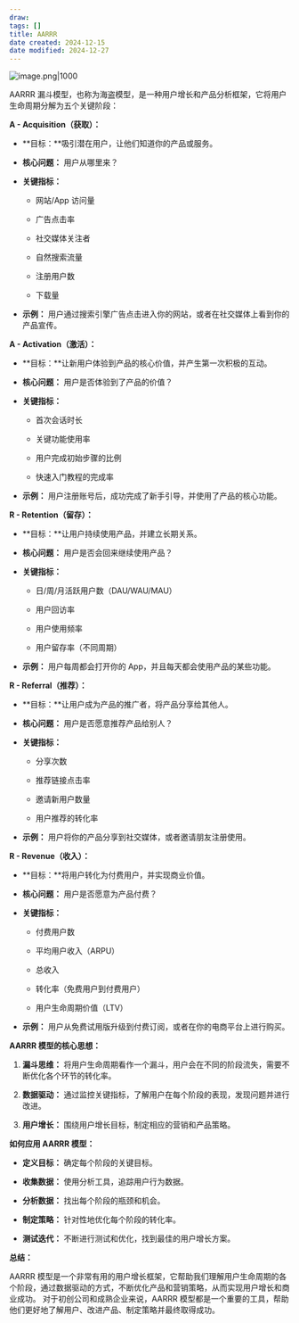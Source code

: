 ```yaml
---
draw:
tags: []
title: AARRR
date created: 2024-12-15
date modified: 2024-12-27
---
```


![image.png|1000](https://imagehosting4picgo.oss-cn-beijing.aliyuncs.com/imagehosting/fix-dir%2Fpicgo%2Fpicgo-clipboard-images%2F2024%2F12%2F12%2F15-54-55-53f8159d70f0f41511cfb513e9bd47dd-202412121554273-a37b27.png)

AARRR 漏斗模型，也称为海盗模型，是一种用户增长和产品分析框架，它将用户生命周期分解为五个关键阶段：

**A - Acquisition（获取）：**

- **目标：**吸引潜在用户，让他们知道你的产品或服务。
    
- **核心问题：** 用户从哪里来？
    
- **关键指标：**
    
    - 网站/App 访问量
        
    - 广告点击率
        
    - 社交媒体关注者
        
    - 自然搜索流量
        
    - 注册用户数
        
    - 下载量
        
- **示例：** 用户通过搜索引擎广告点击进入你的网站，或者在社交媒体上看到你的产品宣传。
    

**A - Activation（激活）：**

- **目标：**让新用户体验到产品的核心价值，并产生第一次积极的互动。
    
- **核心问题：** 用户是否体验到了产品的价值？
    
- **关键指标：**
    
    - 首次会话时长
        
    - 关键功能使用率
        
    - 用户完成初始步骤的比例
        
    - 快速入门教程的完成率
        
- **示例：** 用户注册账号后，成功完成了新手引导，并使用了产品的核心功能。
    

**R - Retention（留存）：**

- **目标：**让用户持续使用产品，并建立长期关系。
    
- **核心问题：** 用户是否会回来继续使用产品？
    
- **关键指标：**
    
    - 日/周/月活跃用户数（DAU/WAU/MAU）
        
    - 用户回访率
        
    - 用户使用频率
        
    - 用户留存率（不同周期）
        
- **示例：** 用户每周都会打开你的 App，并且每天都会使用产品的某些功能。
    

**R - Referral（推荐）：**

- **目标：**让用户成为产品的推广者，将产品分享给其他人。
    
- **核心问题：** 用户是否愿意推荐产品给别人？
    
- **关键指标：**
    
    - 分享次数
        
    - 推荐链接点击率
        
    - 邀请新用户数量
        
    - 用户推荐的转化率
        
- **示例：** 用户将你的产品分享到社交媒体，或者邀请朋友注册使用。
    

**R - Revenue（收入）：**

- **目标：**将用户转化为付费用户，并实现商业价值。
    
- **核心问题：** 用户是否愿意为产品付费？
    
- **关键指标：**
    
    - 付费用户数
        
    - 平均用户收入（ARPU）
        
    - 总收入
        
    - 转化率（免费用户到付费用户）
        
    - 用户生命周期价值（LTV）
        
- **示例：** 用户从免费试用版升级到付费订阅，或者在你的电商平台上进行购买。
    

**AARRR 模型的核心思想：**

1. **漏斗思维：** 将用户生命周期看作一个漏斗，用户会在不同的阶段流失，需要不断优化各个环节的转化率。
    
2. **数据驱动：** 通过监控关键指标，了解用户在每个阶段的表现，发现问题并进行改进。
    
3. **用户增长：** 围绕用户增长目标，制定相应的营销和产品策略。
    

**如何应用 AARRR 模型：**

- **定义目标：** 确定每个阶段的关键目标。
    
- **收集数据：** 使用分析工具，追踪用户行为数据。
    
- **分析数据：** 找出每个阶段的瓶颈和机会。
    
- **制定策略：** 针对性地优化每个阶段的转化率。
    
- **测试迭代：** 不断进行测试和优化，找到最佳的用户增长方案。
    

**总结：**

AARRR 模型是一个非常有用的用户增长框架，它帮助我们理解用户生命周期的各个阶段，通过数据驱动的方式，不断优化产品和营销策略，从而实现用户增长和商业成功。 对于初创公司和成熟企业来说，AARRR 模型都是一个重要的工具，帮助他们更好地了解用户、改进产品、制定策略并最终取得成功。
